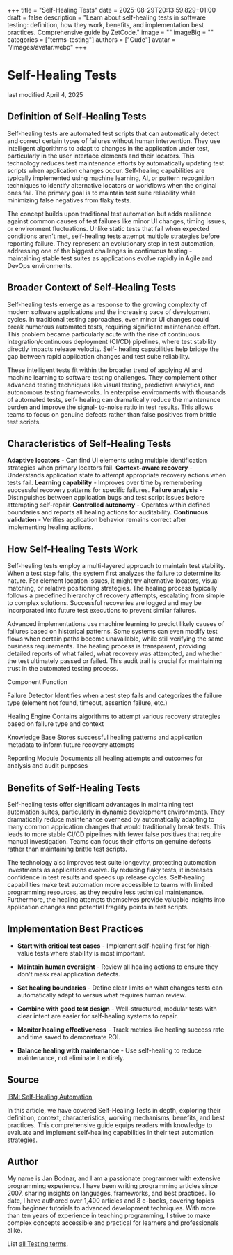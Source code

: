 +++
title = "Self-Healing Tests"
date = 2025-08-29T20:13:59.829+01:00
draft = false
description = "Learn about self-healing tests in software testing: definition, how they work, benefits, and implementation best practices. Comprehensive guide by ZetCode."
image = ""
imageBig = ""
categories = ["terms-testing"]
authors = ["Cude"]
avatar = "/images/avatar.webp"
+++

# Self-Healing Tests

last modified April 4, 2025

## Definition of Self-Healing Tests

Self-healing tests are automated test scripts that can automatically detect and
correct certain types of failures without human intervention. They use
intelligent algorithms to adapt to changes in the application under test,
particularly in the user interface elements and their locators. This technology
reduces test maintenance efforts by automatically updating test scripts when
application changes occur. Self-healing capabilities are typically implemented
using machine learning, AI, or pattern recognition techniques to identify
alternative locators or workflows when the original ones fail. The primary goal
is to maintain test suite reliability while minimizing false negatives from
flaky tests.

The concept builds upon traditional test automation but adds resilience against
common causes of test failures like minor UI changes, timing issues, or
environment fluctuations. Unlike static tests that fail when expected conditions
aren't met, self-healing tests attempt multiple strategies before reporting
failure. They represent an evolutionary step in test automation, addressing one
of the biggest challenges in continuous testing - maintaining stable test suites
as applications evolve rapidly in Agile and DevOps environments.

## Broader Context of Self-Healing Tests

Self-healing tests emerge as a response to the growing complexity of modern
software applications and the increasing pace of development cycles. In
traditional testing approaches, even minor UI changes could break numerous
automated tests, requiring significant maintenance effort. This problem became
particularly acute with the rise of continuous integration/continuous deployment
(CI/CD) pipelines, where test stability directly impacts release velocity. Self-
healing capabilities help bridge the gap between rapid application changes and
test suite reliability.

These intelligent tests fit within the broader trend of applying AI and machine
learning to software testing challenges. They complement other advanced testing
techniques like visual testing, predictive analytics, and autonomous testing
frameworks. In enterprise environments with thousands of automated tests, self-
healing can dramatically reduce the maintenance burden and improve the signal-
to-noise ratio in test results. This allows teams to focus on genuine defects
rather than false positives from brittle test scripts.

## Characteristics of Self-Healing Tests

**Adaptive locators** - Can find UI elements using multiple
identification strategies when primary locators fail.
**Context-aware recovery** - Understands application state to
attempt appropriate recovery actions when tests fail.
**Learning capability** - Improves over time by remembering
successful recovery patterns for specific failures.
**Failure analysis** - Distinguishes between application bugs
and test script issues before attempting self-repair.
**Controlled autonomy** - Operates within defined boundaries
and reports all healing actions for auditability.
**Continuous validation** - Verifies application behavior
remains correct after implementing healing actions.

## How Self-Healing Tests Work

Self-healing tests employ a multi-layered approach to maintain test stability.
When a test step fails, the system first analyzes the failure to determine its
nature. For element location issues, it might try alternative locators, visual
matching, or relative positioning strategies. The healing process typically
follows a predefined hierarchy of recovery attempts, escalating from simple to
complex solutions. Successful recoveries are logged and may be incorporated into
future test executions to prevent similar failures.

Advanced implementations use machine learning to predict likely causes of
failures based on historical patterns. Some systems can even modify test flows
when certain paths become unavailable, while still verifying the same business
requirements. The healing process is transparent, providing detailed reports of
what failed, what recovery was attempted, and whether the test ultimately passed
or failed. This audit trail is crucial for maintaining trust in the automated
testing process.

Component
Function

Failure Detector
Identifies when a test step fails and categorizes the failure type (element
not found, timeout, assertion failure, etc.)

Healing Engine
Contains algorithms to attempt various recovery strategies based on failure
type and context

Knowledge Base
Stores successful healing patterns and application metadata to inform future
recovery attempts

Reporting Module
Documents all healing attempts and outcomes for analysis and audit purposes

## Benefits of Self-Healing Tests

Self-healing tests offer significant advantages in maintaining test automation
suites, particularly in dynamic development environments. They dramatically
reduce maintenance overhead by automatically adapting to many common application
changes that would traditionally break tests. This leads to more stable CI/CD
pipelines with fewer false positives that require manual investigation. Teams can
focus their efforts on genuine defects rather than maintaining brittle test
scripts.

The technology also improves test suite longevity, protecting automation
investments as applications evolve. By reducing flaky tests, it increases
confidence in test results and speeds up release cycles. Self-healing
capabilities make test automation more accessible to teams with limited
programming resources, as they require less technical maintenance. Furthermore,
the healing attempts themselves provide valuable insights into application
changes and potential fragility points in test scripts.

## Implementation Best Practices

- **Start with critical test cases** - Implement self-healing first for high-value tests where stability is most important.

- **Maintain human oversight** - Review all healing actions to ensure they don't mask real application defects.

- **Set healing boundaries** - Define clear limits on what changes tests can automatically adapt to versus what requires human review.

- **Combine with good test design** - Well-structured, modular tests with clear intent are easier for self-healing systems to repair.

- **Monitor healing effectiveness** - Track metrics like healing success rate and time saved to demonstrate ROI.

- **Balance healing with maintenance** - Use self-healing to reduce maintenance, not eliminate it entirely.

## Source

[IBM: Self-Healing Automation](https://www.ibm.com/topics/self-healing-automation)

In this article, we have covered Self-Healing Tests in depth, exploring their
definition, context, characteristics, working mechanisms, benefits, and best
practices. This comprehensive guide equips readers with knowledge to evaluate
and implement self-healing capabilities in their test automation strategies.

## Author

My name is Jan Bodnar, and I am a passionate programmer with extensive
programming experience. I have been writing programming articles since 2007,
sharing insights on languages, frameworks, and best practices. To date, I have
authored over 1,400 articles and 8 e-books, covering topics from beginner
tutorials to advanced development techniques. With more than ten years of
experience in teaching programming, I strive to make complex concepts accessible
and practical for learners and professionals alike.

List [all Testing terms](/all/#terms-test).